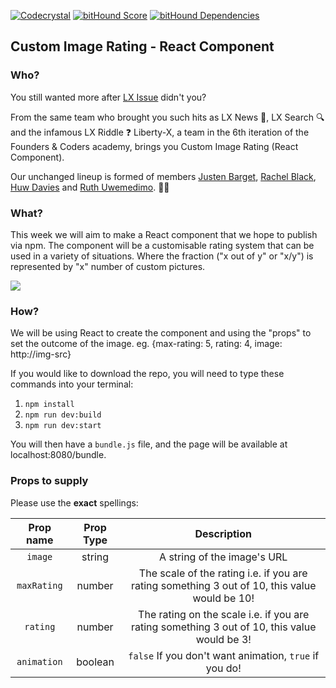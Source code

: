 [![Codecrystal](https://img.shields.io/badge/code-crystal-5CB3FF.svg)](http://codecrystal.herokuapp.com/crystalise/liberty-x/custom-image-rating/master)
[![bitHound Score](https://www.bithound.io/github/liberty-x/custom-image-rating/badges/score.svg)](https://www.bithound.io/github/liberty-x/custom-image-rating)
[![bitHound Dependencies](https://www.bithound.io/github/liberty-x/custom-image-rating/badges/dependencies.svg)](https://www.bithound.io/github/liberty-x/custom-image-rating/master/dependencies/npm)
## Custom Image Rating - React Component

### Who?

You still wanted more after [LX Issue](https://github.com/liberty-x/lxissue) didn't you?

From the same team who brought you such hits as LX News :newspaper:, LX Search :mag: and the infamous LX Riddle :question: Liberty-X, a team in the 6th iteration of the Founders & Coders academy, brings you Custom Image Rating (React Component).

Our unchanged lineup is formed of members [Justen Barget](https://github.com/Jbarget), [Rachel Black](https://github.com/RachelBLondon), [Huw Davies](https://github.com/hdrdavies) and [Ruth Uwemedimo](https://github.com/rug1). :two_women_holding_hands::two_men_holding_hands:


### What?

This week we will aim to make a React component that we hope to publish via npm.
The component will be a customisable rating system that can be used in a variety of situations.
Where the fraction ("x out of y" or "x/y") is represented by "x" number of custom pictures.

![](https://files.gitter.im/RachelBLondon/libert-x/iR4b/wireframes-five-stars.png)

### How?

We will be using React to create the component and using the "props" to set the outcome of the image.
eg. {max-rating: 5, rating: 4, image: http://img-src}

If you would like to download the repo, you will need to type these commands into your terminal:

1. ```npm install```
2. ```npm run dev:build```
3. ```npm run dev:start```

You will then have a ```bundle.js``` file, and the page will be available at localhost:8080/bundle.

### Props to supply

Please use the **exact** spellings:

|Prop name|Prop Type|Description|
|:-------:|:-------:|:---------:|
|```image``` |string|A string of the image's URL|
|```maxRating``` |number|The scale of the rating i.e. if you are rating something 3 out of 10, this value would be 10!|
|```rating``` |number|The rating on the scale i.e. if you are rating something 3 out of 10, this value would be 3!|
|```animation```|boolean|```false``` If you don't want animation, ```true``` if you do! |
